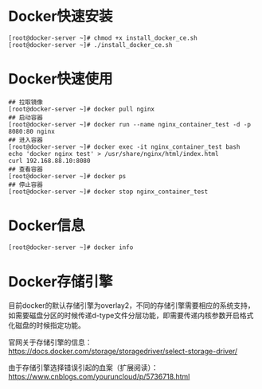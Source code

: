 # Docker快速安装
```shell
[root@docker-server ~]# chmod +x install_docker_ce.sh
[root@docker-server ~]# ./install_docker_ce.sh
```

# Docker快速使用
```shell
## 拉取镜像
[root@docker-server ~]# docker pull nginx
## 启动容器
[root@docker-server ~]# docker run --name nginx_container_test -d -p 8080:80 nginx
## 进入容器
[root@docker-server ~]# docker exec -it nginx_container_test bash
echo 'docker nginx test' > /usr/share/nginx/html/index.html
curl 192.168.88.10:8080
## 查看容器
[root@docker-server ~]# docker ps
## 停止容器
[root@docker-server ~]# docker stop nginx_container_test
```

# Docker信息
```bash
[root@docker-server ~]# docker info 
```

# Docker存储引擎
目前docker的默认存储引擎为overlay2，不同的存储引擎需要相应的系统支持，如需要磁盘分区的时候传递d-type文件分层功能，即需要传递内核参数开启格式化磁盘的时候指定功能。

官网关于存储引擎的信息：
https://docs.docker.com/storage/storagedriver/select-storage-driver/

由于存储引擎选择错误引起的血案（扩展阅读）：
https://www.cnblogs.com/youruncloud/p/5736718.html

